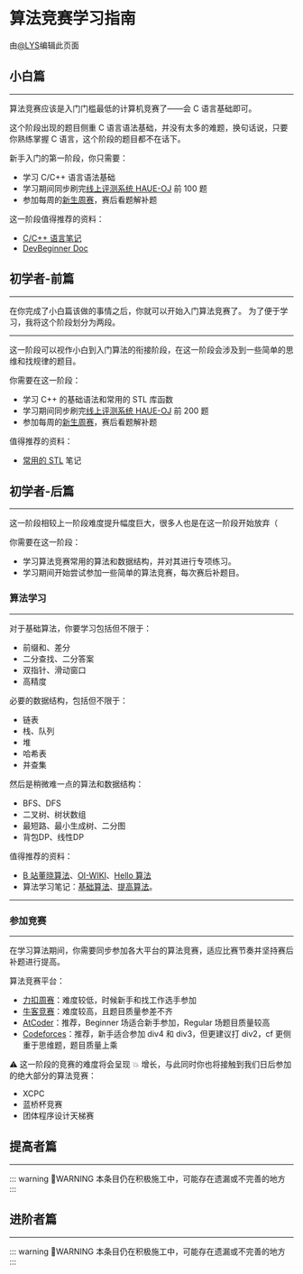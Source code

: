 # 算法竞赛学习指南

由[@LYS](https://lys2021.com/)编辑此页面

## 小白篇

****

算法竞赛应该是入门门槛最低的计算机竞赛了——会 C 语言基础即可。

这个阶段出现的题目侧重 C 语言语法基础，并没有太多的难题，换句话说，只要你熟练掌握 C 语言，这个阶段的题目都不在话下。

新手入门的第一阶段，你只需要：

- 学习 C/C++ 语言语法基础
- 学习期间同步刷完[线上评测系统 HAUE-OJ](http://www.haueacm.top/) 前 100 题
- 参加每周的[新生周赛](http://www.haueacm.top/contest.php)，赛后看题解补题

这一阶段值得推荐的资料：

- [C/C++ 语言笔记](https://lys2021.com/?p=686)
- [DevBeginner Doc](https://www.frexlink.com/)

## 初学者-前篇

****

在你完成了小白篇该做的事情之后，你就可以开始入门算法竞赛了。 为了便于学习，我将这个阶段划分为两段。

****

这一阶段可以视作小白到入门算法的衔接阶段，在这一阶段会涉及到一些简单的思维和找规律的题目。

你需要在这一阶段：

- 学习 C++ 的基础语法和常用的 STL 库函数
- 学习期间同步刷完[线上评测系统 HAUE-OJ](http://www.haueacm.top/) 前 200 题
- 参加每周的[新生周赛](http://www.haueacm.top/contest.php)，赛后看题解补题

值得推荐的资料：

- [常用的 STL](https://lys2021.com/?p=1075) 笔记
## 初学者-后篇

****

这一阶段相较上一阶段难度提升幅度巨大，很多人也是在这一阶段开始放弃（

你需要在这一阶段：

- 学习算法竞赛常用的算法和数据结构，并对其进行专项练习。
- 学习期间开始尝试参加一些简单的算法竞赛，每次赛后补题目。

### 算法学习

****

对于基础算法，你要学习包括但不限于：

- 前缀和、差分
- 二分查找、二分答案
- 双指针、滑动窗口
- 高精度

必要的数据结构，包括但不限于：

- 链表
- 栈、队列
- 堆
- 哈希表
- 并查集

然后是稍微难一点的算法和数据结构：

- BFS、DFS
- 二叉树、树状数组
- 最短路、最小生成树、二分图
- 背包DP、线性DP

值得推荐的资料：

- [B 站董晓算法](https://space.bilibili.com/517494241/video)、[OI-WIKI](https://oi-wiki.org/)、[Hello 算法](https://www.hello-algo.com/)
- 算法学习笔记：[基础算法](https://lys2021.com/?cat=10)、[提高算法](https://lys2021.com/?cat=77)。

****

### 参加竞赛

****

在学习算法期间，你需要同步参加各大平台的算法竞赛，适应比赛节奏并坚持赛后补题进行提高。

算法竞赛平台：

- [力扣周赛](https://leetcode.cn/contest/)：难度较低，时候新手和找工作选手参加
- [牛客竞赛](https://ac.nowcoder.com/)：难度较高，且题目质量参差不齐
- [AtCoder](https://atcoder.jp/)：推荐，Beginner 场适合新手参加，Regular 场题目质量较高
- [Codeforces](https://codeforces.com/)：推荐，新手适合参加 div4 和 div3，但更建议打 div2，cf 更侧重于思维题，题目质量上乘

⚠️ 这一阶段的竞赛的难度将会呈现 💥 增长，与此同时你也将接触到我们日后参加的绝大部分的算法竞赛：

- XCPC
- 蓝桥杯竞赛
- 团体程序设计天梯赛

## 提高者篇

****

::: warning :construction:WARNING
本条目仍在积极施工中，可能存在遗漏或不完善的地方
:::

## 进阶者篇

****

::: warning :construction:WARNING
本条目仍在积极施工中，可能存在遗漏或不完善的地方
:::